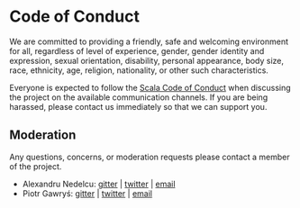 # Code of Conduct

We are committed to providing a friendly, safe and welcoming environment for all, regardless of level of experience, gender, gender identity and expression, sexual orientation, disability, personal appearance, body size, race, ethnicity, age, religion, nationality, or other such characteristics.

Everyone is expected to follow the [Scala Code of Conduct] when discussing the project on the available communication channels. If you are being harassed, please contact us immediately so that we can support you.

## Moderation

Any questions, concerns, or moderation requests please contact a member of the project.

- Alexandru Nedelcu: [gitter](https://gitter.im/alexandru) | [twitter](https://twitter.com/alexelcu) | [email](mailto:coc@temp18.alexn.org)
- Piotr Gawryś: [gitter](https://gitter.im/Avasil) | [twitter](https://twitter.com/p_gawrys) | [email](mailto:pgawrys2@gmail.com)

[Scala Code of Conduct]: https://www.scala-lang.org/conduct/
